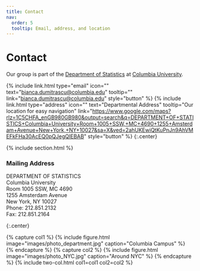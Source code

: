 ```yaml
---
title: Contact
nav:
  order: 5
  tooltip: Email, address, and location
---
```


# <i class="fas fa-envelope"></i>Contact

Our group is part of the [Department of Statistics]([https://www.cst.cam.ac.uk/](https://stat.columbia.edu/)) at [Columbia University](https://www.columbia.edu/).


{%
  include link.html
  type="email"
  icon=""
  text="bianca.dumitrascu@columbia.edu"
  tooltip=""
  link="bianca.dumitrascu@columbia.edu"
  style="button"
%}
{%
  include link.html
  type="address"
  icon=""
  text="Departmental Address"
  tooltip="Our location for easy navigation"
  link="https://www.google.com/maps?rlz=1C5CHFA_enGB980GB980&output=search&q=DEPARTMENT+OF+STATISTICS+Columbia+University+Room+1005+SSW,+MC+4690+1255+Amsterdam+Avenue+New+York,+NY+10027&sa=X&ved=2ahUKEwiQtKuPnJn9AhVMEFkFHa30AcEQ0pQJegQIEBAB"
  style="button"
%}
{:.center}

{% include section.html %}

### <i class="fas fa-mail-bulk"></i>Mailing Address

DEPARTMENT OF STATISTICS <br>
Columbia University<br>
Room 1005 SSW, MC 4690<br>
1255 Amsterdam Avenue<br>
New York, NY 10027<br>
Phone: 212.851.2132<br>
Fax: 212.851.2164<br>

{:.center}

{% capture col1 %}
{%
  include figure.html
  image="images/photo_department.jpg"
  caption="Columbia Campus"
%}
{% endcapture %}
{% capture col2 %}
{%
  include figure.html
  image="images/photo_NYC.jpg"
  caption="Around NYC"
%}
{% endcapture %}
{% include two-col.html col1=col1 col2=col2 %}
